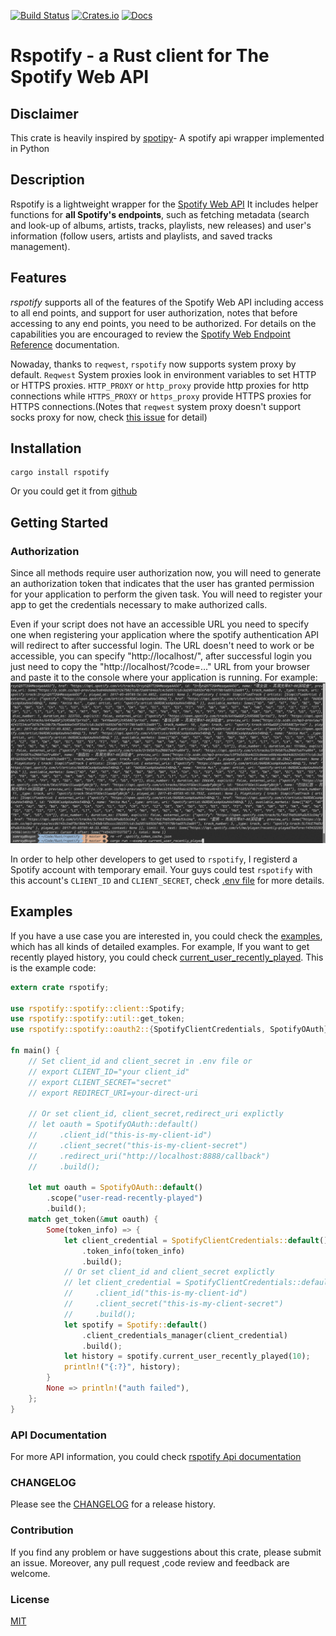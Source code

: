 [![Build Status](https://travis-ci.org/samrayleung/rspotify.svg?branch=master)](https://travis-ci.org/samrayleung/rspotify)
[![Crates.io](https://img.shields.io/crates/v/rspotify.svg)](https://crates.io/crates/rspotify)
[![Docs](https://docs.rs/rspotify/badge.svg)](https://docs.rs/crate/rspotify/)

# Rspotify - a Rust client for The Spotify Web API 

## Disclaimer

This crate is heavily inspired by [spotipy](https://github.com/plamere/spotipy)- A spotify api wrapper implemented in Python

## Description

Rspotify is a lightweight wrapper for the [Spotify Web API](https://developer.spotify.com/web-api/) It includes helper functions for
**all Spotify's endpoints**, such as fetching metadata (search and look-up of albums, artists, tracks, playlists, new releases) and user's information (follow
users, artists and playlists, and saved tracks management).

## Features

*rspotify* supports all of the features of the Spotify Web API including access to all end points, and support for user authorization, notes that before accessing to any end points, you need to be authorized. For details on the capabilities you are encouraged to review the [Spotify Web Endpoint Reference](https://developer.spotify.com/web-api/endpoint-reference/) documentation.

Nowaday, thanks to `reqwest`, `rspotify` now supports system proxy by default. `Reqwest` System proxies look in environment variables to set HTTP or HTTPS proxies. `HTTP_PROXY` or `http_proxy` provide http proxies for http connections while `HTTPS_PROXY` or `https_proxy` provide HTTPS proxies for HTTPS connections.(Notes that `reqwest` system proxy doesn't support socks proxy for now, check [this issue](https://github.com/seanmonstar/reqwest/issues/790) for detail)

## Installation

``` shell
cargo install rspotify
```

Or you could get it from [github](https://github.com/samrayleung/rspotify)

## Getting Started

### Authorization

Since all methods require user authorization now, you will need to generate an authorization token that indicates that the user has granted permission for your application to perform the given task.  You will need to register your app to get the credentials necessary to make authorized calls.

Even if your script does not have an accessible URL you need to specify one when registering your application where the spotify authentication API will redirect to after successful login. The URL doesn't need to work or be accessible, you can specify "http://localhost/", after successful login you just need to copy the "http://localhost/?code=..." URL from your browser and paste it to the console where your application is running. For example:
![](./doc/images/rspotify.gif)

In order to help other developers to get used to `rspotify`, I registerd a Spotify account with temporary email. Your guys could test `rspotify` with this account's `CLIENT_ID` and `CLIENT_SECRET`, check [.env file](./.env) for more details.

## Examples

If you have a use case you are interested in, you could check the
[examples](./examples), which has all kinds of detailed examples. For example,
If you want to get recently played history, you could check
[current_user_recently_played](./examples/current_user_recently_played.rs). This is
the example code:

``` rust
extern crate rspotify;

use rspotify::spotify::client::Spotify;
use rspotify::spotify::util::get_token;
use rspotify::spotify::oauth2::{SpotifyClientCredentials, SpotifyOAuth};

fn main() {
    // Set client_id and client_secret in .env file or
    // export CLIENT_ID="your client_id"
    // export CLIENT_SECRET="secret"
    // export REDIRECT_URI=your-direct-uri

    // Or set client_id, client_secret,redirect_uri explictly
    // let oauth = SpotifyOAuth::default()
    //     .client_id("this-is-my-client-id")
    //     .client_secret("this-is-my-client-secret")
    //     .redirect_uri("http://localhost:8888/callback")
    //     .build();

    let mut oauth = SpotifyOAuth::default()
        .scope("user-read-recently-played")
        .build();
    match get_token(&mut oauth) {
        Some(token_info) => {
            let client_credential = SpotifyClientCredentials::default()
                .token_info(token_info)
                .build();
            // Or set client_id and client_secret explictly
            // let client_credential = SpotifyClientCredentials::default()
            //     .client_id("this-is-my-client-id")
            //     .client_secret("this-is-my-client-secret")
            //     .build();
            let spotify = Spotify::default()
                .client_credentials_manager(client_credential)
                .build();
            let history = spotify.current_user_recently_played(10);
            println!("{:?}", history);
        }
        None => println!("auth failed"),
    };
}

```

### API Documentation

For more API information, you could check [rspotify Api documentation](https://docs.rs/crate/rspotify)

### CHANGELOG

Please see the [CHANGELOG](./CHANGELOG.md) for a release history.

### Contribution

If you find any problem or have suggestions about this crate, please submit an
issue. Moreover, any pull request ,code review and feedback are welcome.

### License

[MIT](./LICENSE)

